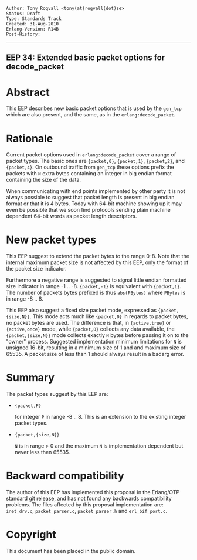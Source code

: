     Author: Tony Rogvall <tony(at)rogvall(dot)se>
    Status: Draft
    Type: Standards Track
    Created: 31-Aug-2010
    Erlang-Version: R14B
    Post-History:
****
EEP 34: Extended basic packet options for decode_packet
----

Abstract
========

This EEP describes new basic packet options that is used by the
`gen_tcp` which are also present, and the same, as in the
`erlang:decode_packet`.

Rationale
=========

Current packet options used in `erlang:decode_packet` cover a range of
packet types.  The basic ones are `{packet,0}`, `{packet,1}`,
`{packet,2}`, and `{packet,4}`.  On outbound traffic from `gen_tcp`
these options prefix the packets with `N` extra bytes containing an
integer in big endian format containing the size of the data.

When communicating with end points implemented by other party it is
not always possible to suggest that packet length is present in
big endian format or that it is 4 bytes.  Today with 64-bit machine
showing up it may even be possible that we soon find protocols sending
plain machine dependent 64-bit words as packet length descriptors.

New packet types
================

This EEP suggest to extend the packet bytes to the range 0-8.  Note
that the internal maximum packet size is not affected by this EEP,
only the format of the packet size indicator.

Furthermore a negative range is suggested to signal little endian
formatted size indicator in range -1 .. -8.  `{packet,-1}` is
equivalent with `{packet,1}`.  The number of packets bytes prefixed is
thus `abs(PBytes)` where `PBytes` is in range -8 .. 8.

This EEP also suggest a fixed size packet mode, expressed as `{packet,
{size,N}}`.  This mode acts much like `{packet,0}` in regards to
packet bytes, no packet bytes are used.  The difference is that, in
`{active,true}` or `{active,once}` mode, while `{packet,0}` collects
any data available, the `{packet,{size,N}}` mode collects exactly `N`
bytes before passing it on to the "owner" process.  Suggested
implementation minimum limitations for `N` is unsigned 16-bit,
resulting in a minimum size of 1 and and maximum size of 65535.  A
packet size of less than 1 should always result in a badarg error.

Summary
=======

The packet types suggest by this EEP are:

- `{packet,P}`

  for integer `P` in range -8 .. 8.  This is an extension to the
  existing integer packet types.

- `{packet,{size,N}}`

  `N` is in range > 0 and the maximum `N` is implementation
  dependent but never less then 65535.

Backward compatibility
=====================

The author of this EEP has implemented this proposal in the
Erlang/OTP standard git release, and has not found any backwards
compatibility problems.  The files affected by this proposal
implementation are: `inet_drv.c`, `packet_parser.c`, `packet_parser.h`
and `erl_bif_port.c`.

Copyright
=========

This document has been placed in the public domain.

[EmacsVar]: <> "Local Variables:"
[EmacsVar]: <> "mode: indented-text"
[EmacsVar]: <> "indent-tabs-mode: nil"
[EmacsVar]: <> "sentence-end-double-space: t"
[EmacsVar]: <> "fill-column: 70"
[EmacsVar]: <> "coding: utf-8"
[EmacsVar]: <> "End:"
